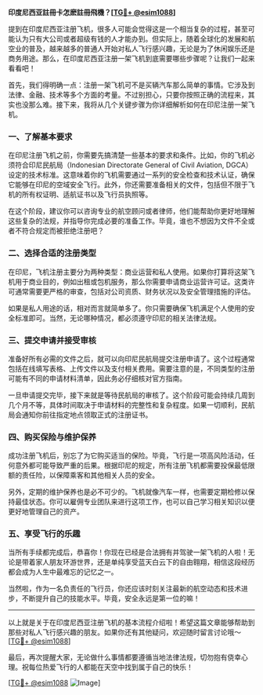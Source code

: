 **印度尼西亚註冊卡怎麽註冊飛機？[[TG💪+ @esim1088](https://t.me/s/esim1088)]**

提到在印度尼西亚注册飞机，很多人可能会觉得这是一个相当复杂的过程，甚至可能认为只有大公司或者超级有钱的人才能办到。但实际上，随着全球化的发展和航空业的普及，越来越多的普通人开始对私人飞行感兴趣，无论是为了休闲娱乐还是商务用途。那么，在印度尼西亚注册一架飞机到底需要哪些步骤呢？让我们一起来看看吧！

首先，我们得明确一点：注册一架飞机可不是买辆汽车那么简单的事情。它涉及到法律、金融、技术等多个方面的考量。不过别担心，只要你按照正确的流程来，其实也没那么难。接下来，我将从几个关键步骤为你详细解析如何在印尼注册一架飞机。

### 一、了解基本要求

在印尼注册飞机之前，你需要先搞清楚一些基本的要求和条件。比如，你的飞机必须符合印尼民航局（Indonesian Directorate General of Civil Aviation, DGCA）设定的技术标准。这意味着你的飞机需要通过一系列的安全检查和技术认证，确保它能够在印尼的空域安全飞行。此外，你还需要准备相关的文件，包括但不限于飞机的所有权证明、适航证书以及飞行员执照等。

在这个阶段，建议你可以咨询专业的航空顾问或者律师，他们能帮助你更好地理解这些复杂的法规，并指导你完成必要的准备工作。毕竟，谁也不想因为文件不全或者不符合规定而被拒绝注册吧？

### 二、选择合适的注册类型

在印尼，飞机注册主要分为两种类型：商业运营和私人使用。如果你打算将这架飞机用于商业目的，例如出租或包机服务，那么你需要申请商业运营许可证。这类许可通常需要更严格的审查，包括对公司资质、财务状况以及安全管理措施的评估。

如果是私人用途的话，相对而言就简单多了。你只需要确保飞机满足个人使用的安全标准即可。当然，无论哪种情况，都必须遵守印尼的相关法律法规。

### 三、提交申请并接受审核

准备好所有必需的文件之后，就可以向印尼民航局提交注册申请了。这个过程通常包括在线填写表格、上传文件以及支付相关费用。需要注意的是，不同类型的注册可能有不同的申请材料清单，因此务必仔细核对官方指南。

一旦申请提交完毕，接下来就是等待民航局的审核了。这个阶段可能会持续几周到几个月不等，具体时间取决于申请材料的完整性和复杂程度。如果一切顺利，民航局会通知你前往指定地点领取正式的注册证书。

### 四、购买保险与维护保养

成功注册飞机后，别忘了为它购买适当的保险。毕竟，飞行是一项高风险活动，任何意外都可能导致严重的后果。根据印尼的规定，所有注册飞机都需要投保最低限额的责任险，以保障乘客和其他相关人员的安全。

另外，定期的维护保养也是必不可少的。飞机就像汽车一样，也需要定期检修以保持最佳状态。你可以雇佣专业团队来进行这项工作，也可以自己学习相关知识以便更好地管理自己的资产。

### 五、享受飞行的乐趣

当所有手续都完成后，恭喜你！你现在已经是合法拥有并驾驶一架飞机的人啦！无论是带着家人朋友环游世界，还是单纯享受蓝天白云下的自由翱翔，相信这段经历都会成为人生中最难忘的记忆之一。

当然啦，作为一名负责任的飞行员，你还应该时刻关注最新的航空动态和技术进步，不断提升自己的技能水平。毕竟，安全永远是第一位的嘛！

---

以上就是关于在印度尼西亚注册飞机的基本流程介绍啦！希望这篇文章能够帮助到那些对私人飞行感兴趣的朋友。如果你还有其他疑问，欢迎随时留言讨论哦～ [[TG💪+ @esim1088](https://t.me/s/esim1088)]  

最后，再次提醒大家，无论做什么事情都要遵循当地法律法规，切勿抱有侥幸心理。祝每位热爱飞行的人都能在天空中找到属于自己的快乐！ 

[[TG💪+ @esim1088](https://t.me/s/esim1088) ![Image](https://i.postimg.cc/4NQfJmqS/Snipaste-2025-05-13-00-14-12.png)]